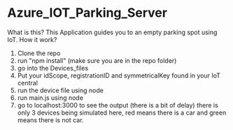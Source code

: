 # Azure_IOT_Parking_Server
What is this?
This Application guides you to an empty parking spot using IoT.
How it work?
1. Clone the repo 
2. run "npm install" (make sure you are in the repo folder)
3. go into the Devices_files
4. Put your idScope, registrationID and symmetricalKey found in your IoT central
5. run the device file using node
6. run main.js using node
7. go to localhost:3000 to see the output (there is a bit of delay)
there is only 3 devices being simulated here, red means there is a car and green means there is not car.
